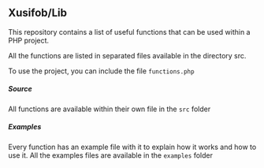 ## Xusifob/Lib

This repository contains a list of useful functions that can be used within a PHP project.

All the functions are listed in separated files available in the directory src.

To use the project, you can include the file `functions.php`

##### Source

All functions are available within their own file in the `src` folder

##### Examples
Every function has an example file with it to explain how it works and how to use it.
All the examples files are available in the `examples` folder